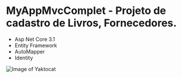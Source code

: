 # MyAppMvcComplet - Projeto de cadastro de Livros, Fornecedores.


- Asp Net Core 3.1
- Entity Framework
- AutoMapper
- Identity 
 
 ![Image of Yaktocat](https://octodex.github.com/images/labtocat.png)
